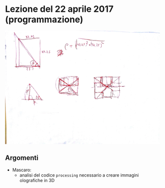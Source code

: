 # Lezione del 22 aprile 2017 (programmazione)

![foglio](./BN_II_20170422.jpg)

## Argomenti

* Mascaro:
  * analisi del codice `processing` necessario a creare immagini olografiche
    in 3D

